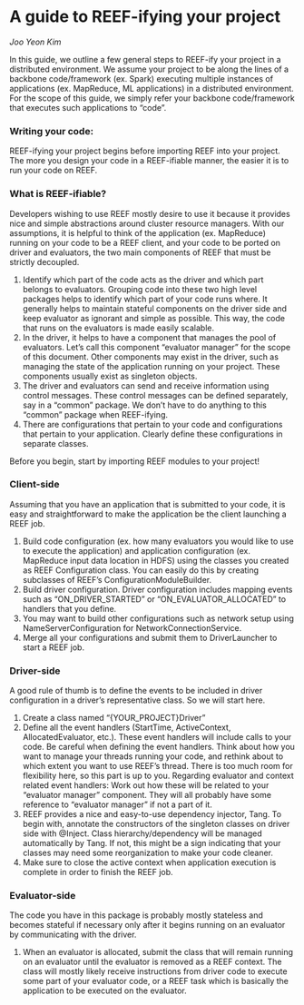 # A guide to REEF-ifying your project
*Joo Yeon Kim*

In this guide, we outline a few general steps to REEF-ify your project in a distributed environment. We assume your project to be along the lines of a backbone code/framework (ex. Spark) executing multiple instances of applications (ex. MapReduce, ML applications) in a distributed environment. For the scope of this guide, we simply refer your backbone code/framework that executes such applications to “code”.

### Writing your code:
REEF-ifying your project begins before importing REEF into your project. The more you design your code in a REEF-ifiable manner, the easier it is to run your code on REEF.

### What is REEF-ifiable?
Developers wishing to use REEF mostly desire to use it because it provides nice and simple abstractions around cluster resource managers. With our assumptions, it is helpful to think of the application (ex. MapReduce) running on your code to be a REEF client, and your code to be ported on driver and evaluators, the two main components of REEF that must be strictly decoupled.
1. Identify which part of the code acts as the driver and which part belongs to evaluators. Grouping code into these two high level packages helps to identify which part of your code runs where. It generally helps to maintain stateful components on the driver side and keep evaluator as ignorant and simple as possible. This way, the code that runs on the evaluators is made easily scalable.
2. In the driver, it helps to have a component that manages the pool of evaluators. Let’s call this component “evaluator manager” for the scope of this document. Other components may exist in the driver, such as managing the state of the application running on your project. These components usually exist as singleton objects.
3. The driver and evaluators can send and receive information using control messages. These control messages can be defined separately, say in a “common” package. We don’t have to do anything to this “common” package when REEF-ifying.
4. There are configurations that pertain to your code and configurations that pertain to your application. Clearly define these configurations in separate classes.

Before you begin, start by importing REEF modules to your project!

### Client-side
Assuming that you have an application that is submitted to your code, it is easy and straightforward to make the application be the client launching a REEF job.
1. Build code configuration (ex. how many evaluators you would like to use to execute the application) and application configuration (ex. MapReduce input data location in HDFS) using the classes you created as REEF Configuration class. You can easily do this by creating subclasses of REEF’s ConfigurationModuleBuilder.
2. Build driver configuration. Driver configuration includes mapping events such as “ON_DRIVER_STARTED” or “ON_EVALUATOR_ALLOCATED” to handlers that you define.
3. You may want to build other configurations such as network setup using NameServerConfiguration for NetworkConnectionService.
4. Merge all your configurations and submit them to DriverLauncher to start a REEF job.

### Driver-side
A good rule of thumb is to define the events to be included in driver configuration in a driver’s representative class. So we will start here.
1. Create a class named “{YOUR_PROJECT}Driver”
2. Define all the event handlers (StartTime, ActiveContext, AllocatedEvaluator, etc.). These event handlers will include calls to your code. Be careful when defining the event handlers. Think about how you want to manage your threads running your code, and rethink about to which extent you want to use REEF’s thread. There is too much room for flexibility here, so this part is up to you.
Regarding evaluator and context related event handlers: Work out how these will be related to your “evaluator manager” component. They will all probably have some reference to “evaluator manager” if not a part of it.
3. REEF provides a nice and easy-to-use dependency injector, Tang. To begin with, annotate the constructors of the singleton classes on driver side with @Inject. Class hierarchy/dependency will be managed automatically by Tang. If not, this might be a sign indicating that your classes may need some reorganization to make your code cleaner.
4. Make sure to close the active context when application execution is complete in order to finish the REEF job.

### Evaluator-side
The code you have in this package is probably mostly stateless and becomes stateful if necessary only after it begins running on an evaluator by communicating with the driver.
1. When an evaluator is allocated, submit the class that will remain running on an evaluator until the evaluator is removed as a REEF context. The class will mostly likely receive instructions from driver code to execute some part of your evaluator code, or a REEF task which is basically the application to be executed on the evaluator.
